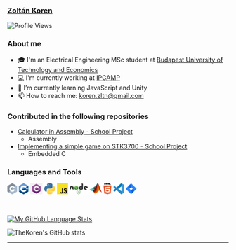 ### [Zoltán Koren](https://www.linkedin.com/in/zoltankoren)
    
![Profile Views](https://komarev.com/ghpvc/?username=TheKoren)

### About me

  - 🎓 I'm an Electrical Engineering MSc student at [Budapest University of Technology and Economics](https://www.bme.hu/?language=en)
  - 💻 I'm currently working at [IPCAMP](https://www.ip-camp.com/)
  - 🌱 I’m currently learning JavaScript and Unity
  - 📫 How to reach me: koren.zltn@gmail.com

### Contributed in the following repositories
  - [Calculator in Assembly - School Project](https://github.com/Goldan32/assembly-calc)
     - Assembly
  - [Implementing a simple game on STK3700 - School Project](https://github.com/Goldan32/bambi_snake)
     - Embedded C
  
### Languages and Tools 
<p>
  <code><img height="25" src="https://github.com/TheKoren/TheKoren/blob/main/img/c-2975.svg" alt="C"></code>
  <code><img height="25" src="https://github.com/TheKoren/TheKoren/blob/main/img/1822px-ISO_C%2B%2B_Logo.svg.png" alt="CPP"></code>
  <code><img height="25" src="https://github.com/TheKoren/TheKoren/blob/main/img/csharp.png" alt="C#"></code>
  <code><img height="25" src="https://github.com/TheKoren/TheKoren/blob/main/img/python-5.svg" alt="Python"></code>
  <code><img height="25" src="https://github.com/TheKoren/TheKoren/blob/main/img/javascript.svg" alt="JavaScript"></code>
  <code><img height="25" src="https://github.com/TheKoren/TheKoren/blob/main/img/nodejs.png" alt="NodeJS"></code>
  <code><img height="25" src="https://github.com/TheKoren/TheKoren/blob/main/img/Matlab_Logo.png" alt="MATLAB"></code>
  <code><img height="25" src="https://github.com/TheKoren/TheKoren/blob/main/img/html-5.svg" alt="HTML"></code>
  <code><img height="25" src="https://github.com/TheKoren/TheKoren/blob/main/img/visual-studio-code-1.svg" alt="Visual Code Studio"></code>
  <code><img height="25" src="https://github.com/TheKoren/TheKoren/blob/main/img/jira-3.svg" alt="Jira"></code>

</p>
<br />

[![My GitHub Language Stats](https://github-readme-stats.vercel.app/api/top-langs/?username=TheKoren&layout=compact&hide=Gnuplot&theme=tokyonight)](https://github.com/TheKoren)

![TheKoren's GitHub stats](https://github-readme-stats.vercel.app/api?username=TheKoren&show_icons=true&theme=tokyonight)

-----
